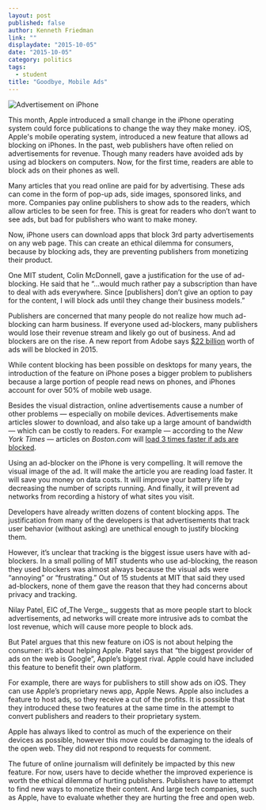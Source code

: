 ```yaml
---
layout: post
published: false
author: Kenneth Friedman
link: ""
displaydate: "2015-10-05"
date: "2015-10-05"
category: politics
tags: 
  - student
title: "Goodbye, Mobile Ads"
---
```


![Advertisement on iPhone](http://i.imgur.com/VreL2Nt.jpg)

This month, Apple introduced a small change in the iPhone operating system could force publications to change the way they make money. iOS, Apple's mobile operating system, introduced a new feature that allows ad blocking on iPhones. In the past, web publishers have often relied on advertisements for revenue. Though many readers have avoided ads by using ad blockers on computers. Now, for the first time, readers are able to block ads on their phones as well.

Many articles that you read online are paid for by advertising. These ads can come in the form of pop-up ads, side images, sponsored links, and more. Companies pay online publishers to show ads to the readers, which allow articles to be seen for free. This is great for readers who don’t want to see ads, but bad for publishers who want to make money.

Now, iPhone users can download apps that block 3rd party advertisements on any web page. This can create an ethical dilemma for consumers, because by blocking ads, they are preventing publishers from monetizing their product.

One MIT student, Colin McDonnell, gave a justification for the use of ad-blocking. He said that he “…would much rather pay a subscription than have to deal with ads everywhere. Since [publishers] don’t give an option to pay for the content, I will block ads until they change their business models.”

Publishers are concerned that many people do not realize how much ad-blocking can harm business. If everyone used ad-blockers, many publishers would lose their revenue stream and likely go out of business. And ad blockers are on the rise. A new report from Adobe says [$22 billion](http://downloads.pagefair.com/reports/2015_report-the_cost_of_ad_blocking.pdf) worth of ads will be blocked in 2015.

While content blocking has been possible on desktops for many years, the introduction of the feature on iPhone poses a bigger problem to publishers because a large portion of people read news on phones, and iPhones account for over 50% of mobile web usage.

Besides the visual distraction, online advertisements cause a number of other problems — especially on mobile devices. Advertisements make articles slower to download, and also take up a large amount of bandwidth — which can be costly to readers. For example — according to the _New York Times_ — articles on _Boston.com_ will [load 3 times faster if ads are blocked](http://www.nytimes.com/2015/10/01/technology/personaltech/ad-blockers-mobile-iphone-browsers.html?_r=0). 

Using an ad-blocker on the iPhone is very compelling. It will remove the visual image of the ad. It will make the article you are reading load faster. It will save you money on data costs. It will improve your battery life by decreasing the number of scripts running. And finally, it will prevent ad networks from recording a history of what sites you visit.

Developers have already written dozens of content blocking apps. The justification from many of the developers is that advertisements that track user behavior (without asking) are unethical enough to justify blocking them.

However, it’s unclear that tracking is the biggest issue users have with ad-blockers. In a small polling of MIT students who use ad-blocking, the reason they used blockers was almost always because the visual ads were “annoying” or “frustrating.” Out of 15 students at MIT that said they used ad-blockers, none of them gave the reason that they had concerns about privacy and tracking.

Nilay Patel, EIC of_The Verge_, suggests that as more people start to block advertisements, ad networks will create more intrusive ads to combat the lost revenue, which will cause more people to block ads.

But Patel argues that this new feature on iOS is not about helping the consumer: it’s about helping Apple. Patel says that “the biggest provider of ads on the web is Google”, Apple’s biggest rival. Apple could have included this feature to benefit their own platform.

For example, there are ways for publishers to still show ads on iOS. They can use Apple’s proprietary news app, Apple News. Apple also includes a feature to host ads, so they receive a cut of the profits. It is possible that they introduced these two features at the same time in the attempt to convert publishers and readers to their proprietary system.

Apple has always liked to control as much of the experience on their devices as possible, however this move could be damaging to the ideals of the open web. They did not respond to requests for comment.

The future of online journalism will definitely be impacted by this new feature. For now, users have to decide whether the improved experience is worth the ethical dilemma of hurting publishers. Publishers have to attempt to find new ways to monetize their content. And large tech companies, such as Apple, have to evaluate whether they are hurting the free and open web.